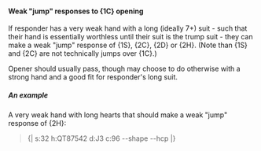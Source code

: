 #### <a name="Weak_jump_responses_to_1C_opening"> Weak "jump" responses to {1C} opening

If responder has a very weak hand with a long (ideally 7+) suit - such that their hand is essentially worthless until their suit is the trump suit - they can make a weak "jump" response of {1S}, {2C}, {2D} or {2H}. (Note than {1S} and {2C} are not technically jumps over {1C}.)

Opener should usually pass, though may choose to do otherwise with a strong hand and a good fit for responder's long suit.

##### An example

A very weak hand with long hearts that should make a weak "jump" response of {2H}:

> {| s:32 h:QT87542 d:J3 c:96 --shape --hcp |}
